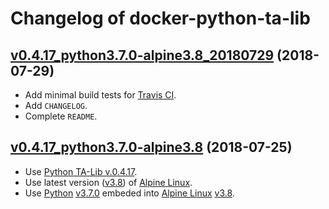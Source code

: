 Changelog of docker-python-ta-lib
=================================

## [v0.4.17_python3.7.0-alpine3.8_20180729](https://github.com/9fevrier/docker-python-ta-lib/tree/v0.4.17_python3.7.0-alpine3.8) (2018-07-29)

* Add minimal build tests for [Travis CI](http://travis-ci.org/).
* Add `CHANGELOG`.
* Complete `README`.

## [v0.4.17_python3.7.0-alpine3.8](https://github.com/9fevrier/docker-python-ta-lib/tree/v0.4.17_python3.7.0-alpine3.8) (2018-07-25)

* Use [Python TA-Lib v.0.4.17](https://github.com/mrjbq7/ta-lib/tree/TA_Lib-0.4.17).
* Use latest version ([v3.8](https://alpinelinux.org/posts/Alpine-3.8.0-released.html)) of [Alpine Linux](https://alpinelinux.org).
* Use [Python](https://www.python.org/) [v3.7.0](https://www.python.org/downloads/release/python-370/) embeded into [Alpine Linux](https://alpinelinux.org) [v3.8](https://alpinelinux.org/posts/Alpine-3.8.0-released.html).

